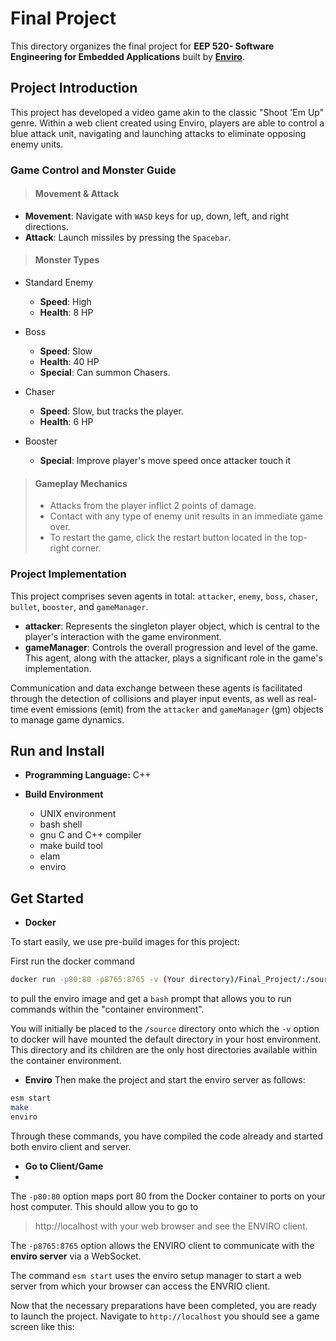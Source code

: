 # Final Project
This directory organizes the final project for **EEP 520- Software Engineering for Embedded Applications** built by [**Enviro**](https://github.com/klavinslab/enviro/).

## Project Introduction
This project has developed a video game akin to the classic "Shoot 'Em Up" genre. Within a web client created using Enviro, players are able to control a blue attack unit, navigating and launching attacks to eliminate opposing enemy units.

### Game Control and Monster Guide

> #### Movement & Attack
- **Movement**: Navigate with `WASD` keys for up, down, left, and right directions.
- **Attack**: Launch missiles by pressing the `Spacebar`.

> #### Monster Types
- Standard Enemy
  - **Speed**: High
  - **Health**: 8 HP

- Boss
  - **Speed**: Slow
  - **Health**: 40 HP
  - **Special**: Can summon Chasers.

- Chaser
  - **Speed**: Slow, but tracks the player.
  - **Health**: 6 HP

- Booster
  - **Special**: Improve player's move speed once attacker touch it

> #### Gameplay Mechanics
> - Attacks from the player inflict 2 points of damage.
> - Contact with any type of enemy unit results in an immediate game over.
> - To restart the game, click the restart button located in the top-right corner.

### Project Implementation

This project comprises seven agents in total: `attacker`, `enemy`, `boss`, `chaser`, `bullet`, `booster`, and `gameManager`.

- **attacker**: Represents the singleton player object, which is central to the player's interaction with the game environment.
- **gameManager**: Controls the overall progression and level of the game. This agent, along with the attacker, plays a significant role in the game's implementation.

Communication and data exchange between these agents is facilitated through the detection of collisions and player input events, as well as real-time event emissions (emit) from the `attacker` and `gameManager` (gm) objects to manage game dynamics.

## Run and Install

- **Programming Language:** C++

- **Build Environment**
  - UNIX environment
  - bash shell
  - gnu C and C++ compiler
  - make build tool
  - elam
  - enviro

Get Started
---
- **Docker**

To start easily, we use pre-build images for this project:

First run the docker command
```bash
docker run -p80:80 -p8765:8765 -v (Your directory)/Final_Project/:/source -it klavins/enviro:v1.6 bash
```
to pull the enviro image and get a `bash` prompt that allows you to run commands within the "container environment".

You will initially be placed to the `/source` directory onto which the `-v` option to docker will have mounted the default directory in your host environment. This directory and its children are the only host directories available within the container environment.

- **Enviro**
Then make the project and start the enviro server as follows:
```bash
esm start
make
enviro
```
Through these commands, you have compiled the code already and started both enviro client and server.

- **Go to Client/Game**
- 
The `-p80:80` option maps port 80 from the Docker container to ports on your host computer. This should allow you to go to

> http://localhost with your web browser and see the ENVIRO client.

The `-p8765:8765` option allows the ENVIRO client to communicate with the **enviro server** via a WebSocket.

The command `esm start` uses the enviro setup manager to start a web server from which your browser can access the ENVRIO client.

Now that the necessary preparations have been completed, you are ready to launch the project.
Navigate to `http://localhost` you should see a game screen like this: 





